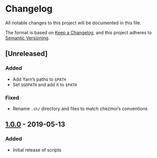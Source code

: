 # Changelog
All notable changes to this project will be documented in this file.

The format is based on [Keep a Changelog](https://keepachangelog.com/en/1.0.0/),
and this project adheres to [Semantic Versioning](https://semver.org/spec/v2.0.0.html).

## [Unreleased]
### Added
- Add Yarn’s paths to `$PATH`
- Set `$GOPATH` and add it to `$PATH`

### Fixed
- Rename `.sh/` directory and files to match chezmoi’s conventions

## [1.0.0] - 2019-05-13
### Added
- Initial release of scripts

[1.0.0]: https://github.com/stilist/dotfiles/releases/tag/v1.0.0

